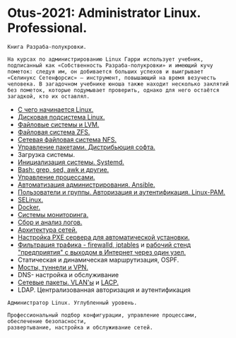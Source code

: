 # Otus-2021: Administrator Linux. Professional.

```
Книга Разраба-полукровки.

На курсах по администрированию Linux Гарри использует учебник, подписанный как «Собственность Разраба-полукровки» и имеющий кучу пометок: следуя им, он добивается больших успехов и выигрывает «Селинукс Сетенфорсис» — инструмент, повышающий на время везучесть человека. В загадочном учебнике юноша также находит несколько заклятий без пометок, которые подумывает проверить, однако для него остаётся загадкой, кто их оставлял.
```

* [С чего начинается Linux.](./001.md)
* [Дисковая подсистема Linux.](./002.md)
* [Файловые системы и LVM.](./003.md)
* [Файловая система ZFS.](./004.md)
* [Сетевая файловая система NFS.](./005.md)
* [Управление пакетами. Дистрибьюция софта.](./006.md)
* Загрузка системы.
* [Инициализация системы. Systemd.](./008.md)
* [Bash: grep, sed, awk и другие.](./010.md)
* [Управление процессами.](./011.md)
* [Автоматизация администрирования. Ansible.](./014.md)
* [Пользователи и группы. Авторизация и аутентификация. Linux-PAM.](./015.md)
* [SELinux.](./017.md)
* [Docker.](./018.md)
* [Системы мониторинга.](./020.md)
* [Сбор и анализ логов.](./023.md)
* [Архитектура сетей.](./026.md)
* [Настройка PXE сервера для автоматической установки.](./027.md)
* [Фильтрация трафика - firewalld, iptables](./027_2.md) и [рабочий стенд "предприятия" с выходом в Интернет через один узел.](./0XX.md)
* Статическая и динамическая маршрутизация, OSPF.
* [Мосты, туннели и VPN.](./031_part1.md)
* DNS- настройка и обслуживание
* [Сетевые пакеты. VLAN'ы](./033_part1.md) и [LACP.](./033_part2.md)
* LDAP. Централизованная авторизация и аутентификация 


```
Администратор Linux. Углубленный уровень.

Профессиональный подбор конфигурации, управление процессами, обеспечение безопасности, 
развертывание, настройка и обслуживание сетей.
```